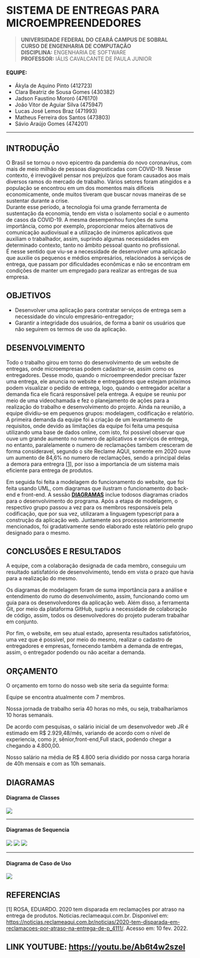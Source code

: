# SISTEMA DE ENTREGAS PARA MICROEMPREENDEDORES

>  **UNIVERSIDADE FEDERAL DO CEARÁ CAMPUS DE SOBRAL** <br>
>  **CURSO DE ENGENHARIA DE COMPUTAÇÃO** <br>
>  **DISCIPLINA:** ENGENHARIA DE SOFTWARE <br>
>  **PROFESSOR:** IÁLIS CAVALCANTE DE PAULA JUNIOR

#### EQUIPE:
- Ákyla de Aquino Pinto (412723)
- Clara Beatriz de Sousa Gomes (430382)
- Jadson Faustino Mororó (476170)
- João Vitor de Aguiar Silva (475947)
- Lucas José Lemos Braz (471993)
- Matheus Ferreira dos Santos (473803)
- Sávio Araújo Gomes (474201)

- - -
## INTRODUÇÃO

O Brasil se tornou o novo epicentro da pandemia do novo coronavírus, com mais de meio milhão de pessoas diagnosticadas com COVID-19. Nesse contexto, é irrevogável pensar nos prejuízos que foram causados aos mais diversos ramos do mercado de trabalho. Vários setores foram atingidos e a população se encontrou em um dos momentos mais difíceis economicamente, onde muitos tiveram que buscar novas maneiras de se sustentar durante a crise. <br>
Durante esse período, a tecnologia foi uma grande ferramenta de sustentação da economia, tendo em vista o isolamento social e o aumento de casos da COVID-19. A mesma desempenhou funções de suma importância, como por exemplo, proporcionar meios alternativos de comunicação audiovisual e a utilização de inúmeros aplicativos que auxiliam o trabalhador, assim, suprindo algumas necessidades em determinado contexto, tanto no âmbito pessoal quanto no profissional. <br>
É nesse sentido que viu-se a necessidade de desenvolver uma aplicação que auxilie os pequenos e médios empresários, relacionados à serviços de entrega, que passam por dificuldades econômicas e não se encontram em condições de manter um empregado para realizar as entregas de sua empresa.


## OBJETIVOS
- Desenvolver uma aplicação para contratar serviços de entrega sem a necessidade do vínculo empresário-entregador;
- Garantir a integridade dos usuários, de forma a banir os usuários que não seguirem os termos de uso da aplicação.


## DESENVOLVIMENTO
Todo o trabalho girou em torno do desenvolvimento de um website de entregas, onde microempresas podem cadastrar-se, assim como os entregadores. Desse modo, quando o microempreendedor precisar fazer uma entrega, ele anuncia no website e entregadores que estejam próximos podem visualizar o pedido de entrega, logo, quando o entregador aceitar a demanda fica ele ficará responsável pela entrega.
A equipe se reuniu por meio de uma videochamada e fez o planejamento de ações para a realização do trabalho e desenvolvimento do projeto. Ainda na reunião, a equipe dividiu-se em pequenos grupos: modelagem, codificação e relatório.
A primeira demanda da equipe foi a criação de um levantamento de requisitos, onde devido as limitações da equipe foi feita uma pesquisa utilizando uma base de dados online, com isto, foi possivel observar que ouve um grande aumento no numero de aplicativos e serviços de entrega, no entanto, paralelamente o numero de reclamações tambem cresceram de forma consideravel, segundo o site Reclame AQUI, somente em 2020 ouve um aumento de 84,6% no numero de reclamações, sendo a principal delas a demora para entregra [[1]](#teste), por isso a importancia de um sistema mais eficiente para entrega de produtos.

Em seguida foi feita a modelagem do funcionamento do website, que foi feita usando UML, com diagramas que ilustram o funcionamento do back-end e front-end. A sessão [**DIAGRAMAS**](#diagramas) inclue todosos diagramas criados para o desenvolvimento do programa.
Após a etapa de modelagem, o respectivo grupo passou a vez para os membros responsáveis pela codificação, que por sua vez, utilizaram a linguagem typescript para a construção da aplicação web. Juntamente aos processos anteriormente mencionados, foi gradativamente sendo elaborado este relatório pelo grupo designado para o mesmo.



## CONCLUSÕES E RESULTADOS

A equipe, com a colaboração designada de cada membro, conseguiu um resultado satisfatório de desenvolvimento, tendo em vista o prazo que havia para a realização do mesmo.

Os diagramas de modelagem foram de suma importância para a análise e entendimento do rumo do desenvolvimento, assim, funcionando como um guia para os desenvolvedores da aplicação web. Além disso, a ferramenta Git, por meio da plataforma GitHub, supriu a necessidade de colaboração de código, assim, todos os desenvolvedores do projeto puderam trabalhar em conjunto.

Por fim, o website, em seu atual estado, apresenta resultados satisfatórios, uma vez que é possível, por meio do mesmo, realizar o cadastro de entregadores e empresas, fornecendo também a demanda de entregas, assim, o entregador podendo ou não aceitar a demanda.

## ORÇAMENTO

O orçamento em torno do nosso web site seria da seguinte forma:  

 Equipe se encontra atualmente com 7 membros.  

 Nossa jornada de trabalho seria 40 horas no mês, ou seja, trabalharíamos 10 horas semanais. 

  De acordo com pesquisas, o salário inicial de um desenvolvedor web JR é estimado em R$ 2.929,48/mês, variando de acordo com o nível de experiencia, como jr, sênior,front-end,Full stack, podendo chegar a chegando a 4.800,00. 

Nosso salário na média de R$ 4.800 seria dividido por nossa carga horaria de 40h mensais e com as 10h semanais.

## <a name="diagramas"></a> DIAGRAMAS

#### Diagrama de Classes

![](https://i.imgur.com/qphnGnS.png)

* * *

#### Diagramas de Sequencia

![](https://i.imgur.com/kM6HlYC.png)
![](https://i.imgur.com/klEw29M.png)
![](https://i.imgur.com/9AWg2DR.png)

* * *

#### Diagrama de Caso de Uso
![](https://i.imgur.com/EztQHbd.png)



## REFERENCIAS
<a name="teste">[1]</a> ROSA, EDUARDO. 2020 tem disparada em reclamações por atraso na entrega de produtos. Noticias.reclameaqui.com.br. Disponível em: <https://noticias.reclameaqui.com.br/noticias/2020-tem-disparada-em-reclamacoes-por-atraso-na-entrega-de-p_4111/>. Acesso em: 10  fev.  2022.


## LINK YOUTUBE: https://youtu.be/Ab6t4w2szeI 

